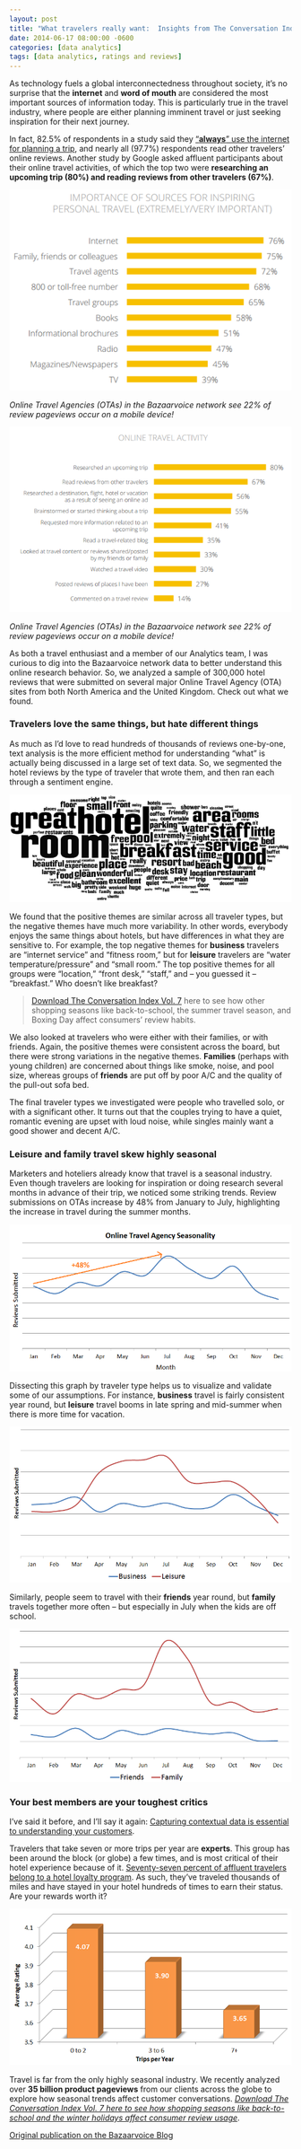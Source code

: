 ```yaml
---
layout: post
title: "What travelers really want:  Insights from The Conversation Index"
date: 2014-06-17 08:00:00 -0600
categories: [data analytics]
tags: [data analytics, ratings and reviews]
---
```

As technology fuels a global interconnectedness throughout society, it’s no surprise that the **internet** and **word of mouth** are considered the most important sources of information today.  This is particularly true in the travel industry, where people are either planning imminent travel or just seeking inspiration for their next journey.

In fact, 82.5% of respondents in a study said they <a href="http://www.tripadvisor.com/pdfs/OnlineTravelReviewReport.pdf" target="_blank">“**always**” use the internet for planning a trip</a>, and nearly all (97.7%) respondents read other travelers’ online reviews. Another study by Google asked affluent participants about their online travel activities, of which the top two were **researching an upcoming trip (80%) and reading reviews from other travelers (67%)**.

![Google survey 1](/images/CV1.png)

_Online Travel Agencies (OTAs) in the Bazaarvoice network see 22% of review pageviews occur on a mobile device!_

![Google survey 2](/images/CV2.png)

_Online Travel Agencies (OTAs) in the Bazaarvoice network see 22% of review pageviews occur on a mobile device!_

As both a travel enthusiast and a member of our Analytics team, I was curious to dig into the Bazaarvoice network data to better understand this online research behavior. So, we analyzed a sample of 300,000 hotel reviews that were submitted on several major Online Travel Agency (OTA) sites from both North America and the United Kingdom. Check out what we found.

### Travelers love the same things, but hate different things

As much as I’d love to read hundreds of thousands of reviews one-by-one, text analysis is the more efficient method for understanding “what” is actually being discussed in a large set of text data. So, we segmented the hotel reviews by the type of traveler that wrote them, and then ran each through a sentiment engine.

![Hotel word cloud](/images/CV3.png)

We found that the positive themes are similar across all traveler types, but the negative themes have much more variability. In other words, everybody enjoys the same things about hotels, but have differences in what they are sensitive to. For example, the top negative themes for **business** travelers are “internet service” and “fitness room,” but for **leisure** travelers are “water temperature/pressure” and “small room.”  The top positive themes for all groups were “location,” “front desk,” “staff,” and – you guessed it – “breakfast.”  Who doesn’t like breakfast?

> <a href="http://www.bazaarvoice.com/research-and-insight/conversation-index/" target="_blank">Download The Conversation Index Vol. 7</a> here to see how other shopping seasons like back-to-school, the summer travel season, and Boxing Day affect consumers’ review habits.

We also looked at travelers who were either with their families, or with friends.  Again, the positive themes were consistent across the board, but there were strong variations in the negative themes. **Families** (perhaps with young children) are concerned about things like smoke, noise, and pool size, whereas groups of **friends** are put off by poor A/C and the quality of the pull-out sofa bed.

The final traveler types we investigated were people who travelled solo, or with a significant other. It turns out that the couples trying to have a quiet, romantic evening are upset with loud noise, while singles mainly want a good shower and decent A/C.

### Leisure and family travel skew highly seasonal

Marketers and hoteliers already know that travel is a seasonal industry. Even though travelers are looking for inspiration or doing research several months in advance of their trip, we noticed some striking trends. Review submissions on OTAs increase by 48% from January to July, highlighting the increase in travel during the summer months.

![Online Travel Agency seasonality](/images/CV4.png)


Dissecting this graph by traveler type helps us to visualize and validate some of our assumptions. For instance, **business** travel is fairly consistent year round, but **leisure** travel booms in late spring and mid-summer when there is more time for vacation.

![Business vs leisure travel](/images/CV5.png)

Similarly, people seem to travel with their **friends** year round, but **family** travels together more often – but especially in July when the kids are off school.

![Friends vs family travel](/images/CV6.png)

### Your best members are your toughest critics

I’ve said it before, and I’ll say it again: <a href="http://blog.bazaarvoice.com/2013/05/20/age-expertise-and-gender-noticably-affect-sentiment/" target="_blank">Capturing contextual data is essential to understanding your customers</a>.

Travelers that take seven or more trips per year are **experts**. This group has been around the block (or globe) a few times, and is most critical of their hotel experience because of it. <a href="http://think.storage.googleapis.com/docs/travelers-road-to-decision-affluent-insights_research-studies.pdf" target="_blank">Seventy-seven percent of affluent travelers belong to a hotel loyalty program</a>. As such, they’ve traveled thousands of miles and have stayed in your hotel hundreds of times to earn their status. Are your rewards worth it?

![Rating by travel expertise level](/images/CV7.png)

Travel is far from the only highly seasonal industry. We recently analyzed over **35 billion product pageviews** from our clients across the globe to explore how seasonal trends affect customer conversations. <a href="http://www.bazaarvoice.com/research-and-insight/conversation-index/" target="_blank">_Download The Conversation Index Vol. 7 here to see how shopping seasons like back-to-school and the winter holidays affect consumer review usage_</a>.


<a href="http://blog.bazaarvoice.com/2014/06/17/what-travelers-really-want-insights-from-the-conversation-index/" target="_blank" title="Bazaarvoice Blog">Original publication on the Bazaarvoice Blog</a>
